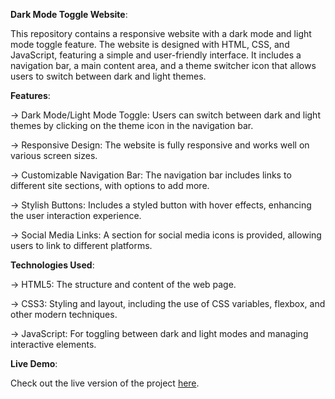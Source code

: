 **Dark Mode Toggle Website**:

This repository contains a responsive website with a dark mode and light mode toggle feature. The website is designed with HTML, CSS, and JavaScript, featuring a simple and user-friendly interface. It includes a navigation bar, a main content area, and a theme switcher icon that allows users to switch between dark and light themes.

**Features**:

-> Dark Mode/Light Mode Toggle: Users can switch between dark and light themes by clicking on the theme icon in the navigation bar.

-> Responsive Design: The website is fully responsive and works well on various screen sizes.

-> Customizable Navigation Bar: The navigation bar includes links to different site sections, with options to add more.

-> Stylish Buttons: Includes a styled button with hover effects, enhancing the user interaction experience.

-> Social Media Links: A section for social media icons is provided, allowing users to link to different platforms.

**Technologies Used**:

-> HTML5: The structure and content of the web page.

-> CSS3: Styling and layout, including the use of CSS variables, flexbox, and other modern techniques.

-> JavaScript: For toggling between dark and light modes and managing interactive elements.

**Live Demo**:

Check out the live version of the project [here](https://sonimahi98.github.io/dark-light-theme-toggle-site/).
